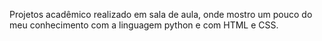 Projetos acadêmico realizado em sala de aula, onde mostro um pouco do meu conhecimento com a linguagem python e com HTML e CSS.  
